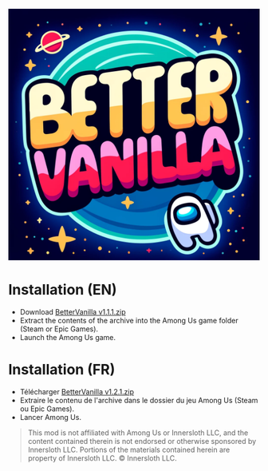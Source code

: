 ![Logo](https://github.com/EnoPM/EnoPM.BetterVanilla/blob/master/Images/BetterVanillaLogo.png)

# Installation (EN)
- Download [BetterVanilla v1.1.1.zip](https://github.com/EnoPM/EnoPM.BetterVanilla/releases/download/v1.2.1/BetterVanilla.v1.2.1.zip)
- Extract the contents of the archive into the Among Us game folder (Steam or Epic Games).
- Launch the Among Us game.

# Installation (FR)
- Télécharger [BetterVanilla v1.2.1.zip](https://github.com/EnoPM/EnoPM.BetterVanilla/releases/download/v1.2.1/BetterVanilla.v1.2.1.zip)
- Extraire le contenu de l'archive dans le dossier du jeu Among Us (Steam ou Epic Games).
- Lancer Among Us.

> This mod is not affiliated with Among Us or Innersloth LLC, and the content contained therein is not endorsed or otherwise sponsored by Innersloth LLC. Portions of the materials contained herein are property of Innersloth LLC. © Innersloth LLC.
